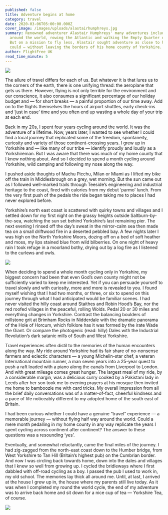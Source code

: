 ```yaml
---
published: false
title: Adventure begins at home
category: travel
date: 2020-03-06T05:00:00.000Z
cover_image: /images/uploads/alastairhumphreys.jpg
summary: Renowned adventurer Alastair Humphreys' many adventures include cycling
  around the world, rowing the Atlantic and walking the Empty Quarter desert.
  But on a mission to fly less, Alastair sought adventure as close to home as he
  could – without leaving the borders of his home county of Yorkshire.
author: FlightFree UK
read_time_minute: 5
---
```

![](/images/uploads/alastairhumphreys.jpg)

The allure of travel differs for each of us. But whatever it is that lures us to the corners of the earth, there is one unifying thread: the aeroplane that gets us there. However, flying is not only terrible for the environment and our conscience, it also consumes a significant percentage of our holiday budget and — for short breaks — a painful proportion of our time away. Add on to the flights themselves the hours of airport shuttles, early check-ins and ‘just in case’ time and you often end up wasting a whole day of your trip at each end. 

Back in my 20s, I spent four years cycling around the world. It was the adventure of a lifetime. Now, years later, I wanted to see whether I could find a local journey that replicated some of the freedom, spontaneity, curiosity and variety of those continent-crossing years. I grew up in Yorkshire and — like many of our tribe — identify proudly and loudly as a Yorkshireman. But I was aware that there was much of my home county that I knew nothing about. And so I decided to spend a month cycling around Yorkshire, wild camping and following my nose along the way.

I pushed aside thoughts of Machu Picchu, Milan or Miami as I lifted my bike off the train in Middlesbrough on a grey, wet morning. But the sun came out as I followed well-marked trails through Teeside’s engineering and industrial heritage to the coast, fired with calories from my debut ‘parmo’ lunch. From the very first push of the pedals the ride began taking me to places I had never explored before.

Yorkshire’s north east coast is scattered with quirky towns and villages and I settled down for my first night on the grassy heights outside Saltburn-by-the-sea, watching the sun set behind Yorkshire’s last remaining pier. The next evening I rinsed off the day’s sweat in the mirror-calm sea then made tea on a small driftwood fire in a deserted pebbled bay. A few nights later I was high on the North Yorkshire Moors, dozing off on a bed of soft heather and moss, my lips stained blue from wild bilberries. On one night of heavy rain I took refuge in a moorland bothy, drying out by a log fire as I listened to the curlews and owls.

![](/images/uploads/alhumphreys4.jpg)

When deciding to spend a whole month cycling only in Yorkshire, my biggest concern had been that even God’s own county might not be sufficiently varied to keep me interested. Yet if you can persuade yourself to travel slowly and with curiosity, more and more is revealed to you. I found myself wishing that I had two months, or three, or six to spend on this journey through what I had anticipated would be familiar scenes. I had never visited the hilly coast around Staithes and Robin Hood’s Bay, nor the red roofed villages in the peaceful, rolling Wolds. Pedal 20 or 30 miles and everything changes in Yorkshire. Contrast the balancing boulders of millstone grit at Brimham Rocks in Nidderdale with the dramatic panorama of the Hole of Horcum, which folklore has it was formed by the irate Wade the Giant. Or compare the photogenic (read: hilly) Dales with the Industrial Revolution’s dark satanic mills of South and West Yorkshire.

Travel experiences often distil to the memories of the human encounters along the way. My ride around Yorkshire had its fair share of no-nonsense farmers and eclectic characters — a young Michelin-star chef, a veteran International mountain runner, a man seven years into a 25-year quest to push a raft loaded with a piano along the canals from Liverpool to London. And with great mileage comes great hunger. The largest meal of my ride, by a considerable margin, was a delicious curry cooked by a Pakistani lady in Leeds after her son took me to evening prayers at his mosque then invited me home to bamboozle me with card tricks. My overall impression from all the brief daily conversations was of a matter-of-fact, cheerful kindness and a pace of life noticeably different to my adopted home of the south east of Britain.

I had been curious whether I could have a genuine “travel” experience — a memorable journey — without flying half way around the world. Could a mere month pedalling in my home county in any way replicate the years I spent cycling across continent after continent? The answer to these questions was a resounding ‘yes’.

Eventually, and somewhat reluctantly, came the final miles of the journey. I had zig-zagged from the north-east coast down to the Humber bridge, from West Yorkshire to Tan Hill (Britain’s highest pub) on the Cumbrian border. And now I was circling back towards home, down into the dales and villages that I knew so well from growing up. I cycled the bridleways where I first dabbled with off-road cycling as a boy. I passed the pub I used to work in, my old school. The memories lay thick all around me. Until, at last, I arrived at the house I grew up in, the house where my parents still live today. As it was when I completed my round the world cycle, the end of my adventure was to arrive back home and sit down for a nice cup of tea — Yorkshire Tea, of course.

![](/images/uploads/alhumphreys3.jpg)